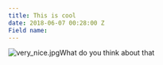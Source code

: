 ```yaml
---
title: This is cool
date: 2018-06-07 00:28:00 Z
Field name: 
---
```


![very_nice.jpg](/uploads/very_nice.jpg)What do you think about that